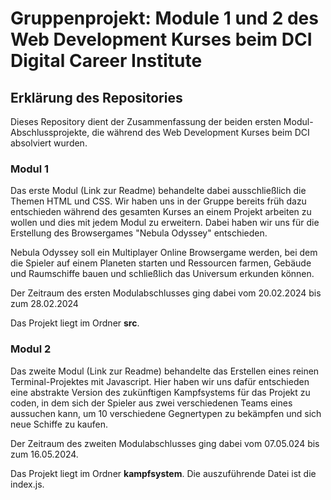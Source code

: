 # Gruppenprojekt: Module 1 und 2 des Web Development Kurses beim DCI Digital Career Institute

## Erklärung des Repositories

Dieses Repository dient der Zusammenfassung der beiden ersten Modul-Abschlussprojekte, die während des Web Development Kurses beim DCI absolviert wurden.

### Modul 1

Das erste Modul (Link zur Readme) behandelte dabei ausschließlich die Themen HTML und CSS.
Wir haben uns in der Gruppe bereits früh dazu entschieden während des gesamten Kurses an einem Projekt arbeiten zu wollen und dies mit jedem Modul zu erweitern.
Dabei haben wir uns für die Erstellung des Browsergames "Nebula Odyssey" entschieden.

Nebula Odyssey soll ein Multiplayer Online Browsergame werden, bei dem die Spieler auf einem Planeten starten und Ressourcen farmen, Gebäude und Raumschiffe bauen
und schließlich das Universum erkunden können.

Der Zeitraum des ersten Modulabschlusses ging dabei vom 20.02.2024 bis zum 28.02.2024

Das Projekt liegt im Ordner **src**.

### Modul 2

Das zweite Modul (Link zur Readme) behandelte das Erstellen eines reinen Terminal-Projektes mit Javascript.
Hier haben wir uns dafür entschieden eine abstrakte Version des zukünftigen Kampfsystems für das Projekt zu coden,
in dem sich der Spieler aus zwei verschiedenen Teams eines aussuchen kann, um 10 verschiedene Gegnertypen zu bekämpfen und sich neue Schiffe zu kaufen.

Der Zeitraum des zweiten Modulabschlusses ging dabei vom 07.05.024 bis zum 16.05.2024.

Das Projekt liegt im Ordner **kampfsystem**. Die auszuführende Datei ist die index.js.
